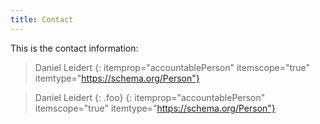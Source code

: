 ```yaml
---
title: Contact
---
```


This is the contact information:

> <span itemprop="name">Daniel Leidert</span>
{: itemprop="accountablePerson" itemscope="true" itemtype="https://schema.org/Person"}

> Daniel Leidert {: .foo}
{: itemprop="accountablePerson" itemscope="true" itemtype="https://schema.org/Person"}
